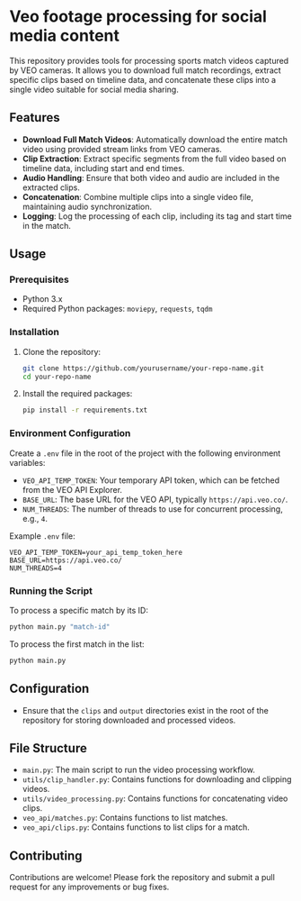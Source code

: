 # Veo footage processing for social media content

This repository provides tools for processing sports match videos captured by VEO cameras. It allows you to download full match recordings, extract specific clips based on timeline data, and concatenate these clips into a single video suitable for social media sharing. 

## Features

- **Download Full Match Videos**: Automatically download the entire match video using provided stream links from VEO cameras.
- **Clip Extraction**: Extract specific segments from the full video based on timeline data, including start and end times.
- **Audio Handling**: Ensure that both video and audio are included in the extracted clips.
- **Concatenation**: Combine multiple clips into a single video file, maintaining audio synchronization.
- **Logging**: Log the processing of each clip, including its tag and start time in the match.

## Usage

### Prerequisites

- Python 3.x
- Required Python packages: `moviepy`, `requests`, `tqdm`

### Installation

1. Clone the repository:

   ```bash
   git clone https://github.com/yourusername/your-repo-name.git
   cd your-repo-name
   ```

2. Install the required packages:

   ```bash
   pip install -r requirements.txt
   ```

### Environment Configuration

Create a `.env` file in the root of the project with the following environment variables:

- `VEO_API_TEMP_TOKEN`: Your temporary API token, which can be fetched from the VEO API Explorer.
- `BASE_URL`: The base URL for the VEO API, typically `https://api.veo.co/`.
- `NUM_THREADS`: The number of threads to use for concurrent processing, e.g., `4`.

Example `.env` file:

```.env
VEO_API_TEMP_TOKEN=your_api_temp_token_here
BASE_URL=https://api.veo.co/
NUM_THREADS=4
```

### Running the Script

To process a specific match by its ID:

```bash
python main.py "match-id"
```

To process the first match in the list:

```bash
python main.py
```

## Configuration

- Ensure that the `clips` and `output` directories exist in the root of the repository for storing downloaded and processed videos.

## File Structure

- `main.py`: The main script to run the video processing workflow.
- `utils/clip_handler.py`: Contains functions for downloading and clipping videos.
- `utils/video_processing.py`: Contains functions for concatenating video clips.
- `veo_api/matches.py`: Contains functions to list matches.
- `veo_api/clips.py`: Contains functions to list clips for a match.

## Contributing

Contributions are welcome! Please fork the repository and submit a pull request for any improvements or bug fixes.
